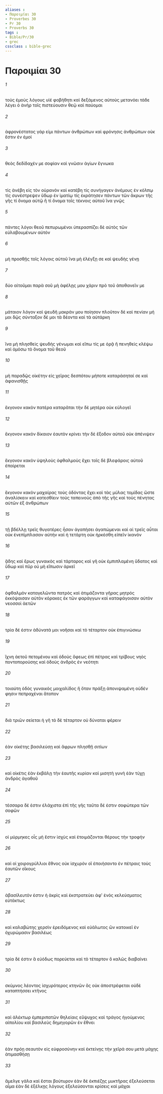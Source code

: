 ```yaml
---
aliases : 
- Παροιμίαι 30
- Proverbes 30
- Pr 30
- Proverbs 30
tags : 
- Bible/Pr/30
- grec
cssclass : bible-grec
---
```


# Παροιμίαι 30

###### 1
τοὺς ἐμοὺς λόγους υἱέ φοβήθητι καὶ δεξάμενος αὐτοὺς μετανόει τάδε λέγει ὁ ἀνὴρ τοῖς πιστεύουσιν θεῷ καὶ παύομαι
###### 2
ἀφρονέστατος γάρ εἰμι πάντων ἀνθρώπων καὶ φρόνησις ἀνθρώπων οὐκ ἔστιν ἐν ἐμοί
###### 3
θεὸς δεδίδαχέν με σοφίαν καὶ γνῶσιν ἁγίων ἔγνωκα
###### 4
τίς ἀνέβη εἰς τὸν οὐρανὸν καὶ κατέβη τίς συνήγαγεν ἀνέμους ἐν κόλπῳ τίς συνέστρεψεν ὕδωρ ἐν ἱματίῳ τίς ἐκράτησεν πάντων τῶν ἄκρων τῆς γῆς τί ὄνομα αὐτῷ ἢ τί ὄνομα τοῖς τέκνοις αὐτοῦ ἵνα γνῷς
###### 5
πάντες λόγοι θεοῦ πεπυρωμένοι ὑπερασπίζει δὲ αὐτὸς τῶν εὐλαβουμένων αὐτόν
###### 6
μὴ προσθῇς τοῖς λόγοις αὐτοῦ ἵνα μὴ ἐλέγξῃ σε καὶ ψευδὴς γένῃ
###### 7
δύο αἰτοῦμαι παρὰ σοῦ μὴ ἀφέλῃς μου χάριν πρὸ τοῦ ἀποθανεῖν με
###### 8
μάταιον λόγον καὶ ψευδῆ μακράν μου ποίησον πλοῦτον δὲ καὶ πενίαν μή μοι δῷς σύνταξον δέ μοι τὰ δέοντα καὶ τὰ αὐτάρκη
###### 9
ἵνα μὴ πλησθεὶς ψευδὴς γένωμαι καὶ εἴπω τίς με ὁρᾷ ἢ πενηθεὶς κλέψω καὶ ὀμόσω τὸ ὄνομα τοῦ θεοῦ
###### 10
μὴ παραδῷς οἰκέτην εἰς χεῖρας δεσπότου μήποτε καταράσηταί σε καὶ ἀφανισθῇς
###### 11
ἔκγονον κακὸν πατέρα καταρᾶται τὴν δὲ μητέρα οὐκ εὐλογεῖ
###### 12
ἔκγονον κακὸν δίκαιον ἑαυτὸν κρίνει τὴν δὲ ἔξοδον αὐτοῦ οὐκ ἀπένιψεν
###### 13
ἔκγονον κακὸν ὑψηλοὺς ὀφθαλμοὺς ἔχει τοῖς δὲ βλεφάροις αὐτοῦ ἐπαίρεται
###### 14
ἔκγονον κακὸν μαχαίρας τοὺς ὀδόντας ἔχει καὶ τὰς μύλας τομίδας ὥστε ἀναλίσκειν καὶ κατεσθίειν τοὺς ταπεινοὺς ἀπὸ τῆς γῆς καὶ τοὺς πένητας αὐτῶν ἐξ ἀνθρώπων
###### 15
τῇ βδέλλῃ τρεῖς θυγατέρες ἦσαν ἀγαπήσει ἀγαπώμεναι καὶ αἱ τρεῖς αὗται οὐκ ἐνεπίμπλασαν αὐτήν καὶ ἡ τετάρτη οὐκ ἠρκέσθη εἰπεῖν ἱκανόν
###### 16
ᾅδης καὶ ἔρως γυναικὸς καὶ τάρταρος καὶ γῆ οὐκ ἐμπιπλαμένη ὕδατος καὶ ὕδωρ καὶ πῦρ οὐ μὴ εἴπωσιν ἀρκεῖ
###### 17
ὀφθαλμὸν καταγελῶντα πατρὸς καὶ ἀτιμάζοντα γῆρας μητρός ἐκκόψαισαν αὐτὸν κόρακες ἐκ τῶν φαράγγων καὶ καταφάγοισαν αὐτὸν νεοσσοὶ ἀετῶν
###### 18
τρία δέ ἐστιν ἀδύνατά μοι νοῆσαι καὶ τὸ τέταρτον οὐκ ἐπιγινώσκω
###### 19
ἴχνη ἀετοῦ πετομένου καὶ ὁδοὺς ὄφεως ἐπὶ πέτρας καὶ τρίβους νηὸς ποντοπορούσης καὶ ὁδοὺς ἀνδρὸς ἐν νεότητι
###### 20
τοιαύτη ὁδὸς γυναικὸς μοιχαλίδος ἥ ὅταν πράξῃ ἀπονιψαμένη οὐδέν φησιν πεπραχέναι ἄτοπον
###### 21
διὰ τριῶν σείεται ἡ γῆ τὸ δὲ τέταρτον οὐ δύναται φέρειν
###### 22
ἐὰν οἰκέτης βασιλεύσῃ καὶ ἄφρων πλησθῇ σιτίων
###### 23
καὶ οἰκέτις ἐὰν ἐκβάλῃ τὴν ἑαυτῆς κυρίαν καὶ μισητὴ γυνὴ ἐὰν τύχῃ ἀνδρὸς ἀγαθοῦ
###### 24
τέσσαρα δέ ἐστιν ἐλάχιστα ἐπὶ τῆς γῆς ταῦτα δέ ἐστιν σοφώτερα τῶν σοφῶν
###### 25
οἱ μύρμηκες οἷς μὴ ἔστιν ἰσχὺς καὶ ἑτοιμάζονται θέρους τὴν τροφήν
###### 26
καὶ οἱ χοιρογρύλλιοι ἔθνος οὐκ ἰσχυρόν οἳ ἐποιήσαντο ἐν πέτραις τοὺς ἑαυτῶν οἴκους
###### 27
ἀβασίλευτόν ἐστιν ἡ ἀκρὶς καὶ ἐκστρατεύει ἀφ' ἑνὸς κελεύσματος εὐτάκτως
###### 28
καὶ καλαβώτης χερσὶν ἐρειδόμενος καὶ εὐάλωτος ὢν κατοικεῖ ἐν ὀχυρώμασιν βασιλέως
###### 29
τρία δέ ἐστιν ἃ εὐόδως πορεύεται καὶ τὸ τέταρτον ὃ καλῶς διαβαίνει
###### 30
σκύμνος λέοντος ἰσχυρότερος κτηνῶν ὃς οὐκ ἀποστρέφεται οὐδὲ καταπτήσσει κτῆνος
###### 31
καὶ ἀλέκτωρ ἐμπεριπατῶν θηλείαις εὔψυχος καὶ τράγος ἡγούμενος αἰπολίου καὶ βασιλεὺς δημηγορῶν ἐν ἔθνει
###### 32
ἐὰν πρόῃ σεαυτὸν εἰς εὐφροσύνην καὶ ἐκτείνῃς τὴν χεῖρά σου μετὰ μάχης ἀτιμασθήσῃ
###### 33
ἄμελγε γάλα καὶ ἔσται βούτυρον ἐὰν δὲ ἐκπιέζῃς μυκτῆρας ἐξελεύσεται αἷμα ἐὰν δὲ ἐξέλκῃς λόγους ἐξελεύσονται κρίσεις καὶ μάχαι
